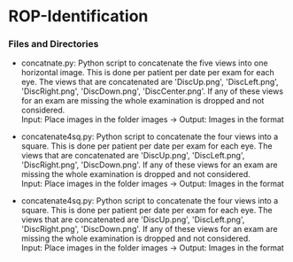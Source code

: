 # ROP-Identification
### Files and Directories ###

* concatnate.py: Python script to concatenate the five views into one horizontal image. This is done per patient per date per exam for each eye. The views that are concatenated are 'DiscUp.png', 'DiscLeft.png', 'DiscRight.png', 'DiscDown.png', 'DiscCenter.png'. If any of these views for an exam are missing the whole examination is dropped and not considered.  
 Input: Place images in the folder images -> 
 Output: Images in the format
 
 
* concatenate4sq.py: Python script to concatenate the four views into a square. This is done per patient per date per exam for each eye. The views that are concatenated are 'DiscUp.png', 'DiscLeft.png', 'DiscRight.png', 'DiscDown.png'. If any of these views for an exam are missing the whole examination is dropped and not considered.  
 Input: Place images in the folder images -> 
 Output: Images in the format



* concatenate4sq.py: Python script to concatenate the four views into a square. This is done per patient per date per exam for each eye. The views that are concatenated are 'DiscUp.png', 'DiscLeft.png', 'DiscRight.png', 'DiscDown.png'. If any of these views for an exam are missing the whole examination is dropped and not considered.  
 Input: Place images in the folder images -> 
 Output: Images in the format

